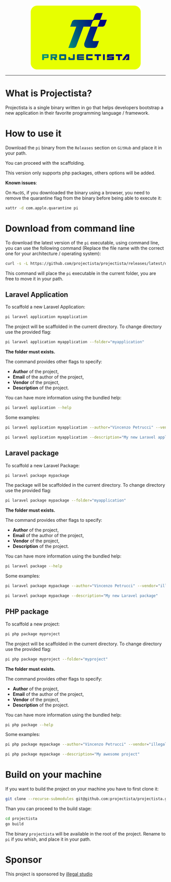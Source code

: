 <p align="center">
  <img src="https://github.com/projectista/static/blob/main/logo/projectista@2x.png">
</p>

---

# What is Projectista?

Projectista is a single binary written in go that helps developers
bootstrap a new application in their favorite programming language / framework.

# How to use it

Download the `pi` binary from the `Releases` section on `GitHub` and place it in your path.

You can proceed with the scaffolding.

This version only supports php packages, others options will be added.

**Known issues**:

On `MacOS`, if you downloaded the binary using a browser, you need to remove the quarantine flag from the binary before being able to execute it:

```bash
xattr -d com.apple.quarantine pi
```

# Download from command line

To download the latest version of the `pi` executable, using command line, you can use the following command (Replace the file name with the correct one for your architecture / operating system):

```bash
curl -s -L https://github.com/projectista/projectista/releases/latest/download/projectista_Darwin_arm64.tar.gz | gunzip -c - | tar xopf - pi
```

This command will place the `pi` executable in the current folder, you are free to move it in your path.

## Laravel Application

To scaffold a new Laravel Application:

```bash
pi laravel application myapplication
```

The project will be scaffolded in the current directory. To change directory use the provided flag:

```bash
pi laravel application myapplication --folder="myapplication"
```

**The folder must exists.**

The command provides other flags to specify:

- **Author** of the project,
- **Email** of the author of the project,
- **Vendor** of the project,
- **Description** of the project.

You can have more information using the bundled help:

```bash
pi laravel application --help
```

Some examples:

```bash
pi laravel application myapplication --author="Vincenzo Petrucci" --vendor="illegal studio"
```

```bash
pi laravel application myapplication --description="My new Laravel application"
```

## Laravel package

To scaffold a new Laravel Package:

```bash
pi laravel package mypackage
```

The package will be scaffolded in the current directory. To change directory use the provided flag:

```bash
pi laravel package mypackage --folder="myapplication"
```

**The folder must exists.**

The command provides other flags to specify:

- **Author** of the project,
- **Email** of the author of the project,
- **Vendor** of the project,
- **Description** of the project.

You can have more information using the bundled help:

```bash
pi laravel package --help
```

Some examples:

```bash
pi laravel package mypackage --author="Vincenzo Petrucci" --vendor="illegal studio"
```

```bash
pi laravel package mypackage --description="My new Laravel package"
```

## PHP package

To scaffold a new project:

```bash
pi php package myproject
```

The project will be scaffolded in the current directory. To change directory use the provided flag:

```bash
pi php package myproject --folder="myproject"
```

**The folder must exists.**

The command provides other flags to specify:

- **Author** of the project,
- **Email** of the author of the project,
- **Vendor** of the project,
- **Description** of the project.

You can have more information using the bundled help:

```bash
pi php package --help
```

Some examples:

```bash
pi php package mypackage --author="Vincenzo Petrucci" --vendor="illegal studio"
```

```bash
pi php package mypackage --description="My awesome project"
```

# Build on your machine

If you want to build the project on your machine you have to first clone it:

```bash
git clone --recurse-submodules git@github.com:projectista/projectista.git
```

Than you can proceed to the build stage:

```bash
cd projectista
go build
```

The binary `projectista` will be available in the root of the project.
Rename to `pi` if you whish, and place it in your path.

# Sponsor

This project is sponsored by [illegal studio](https://illegal.studio)
